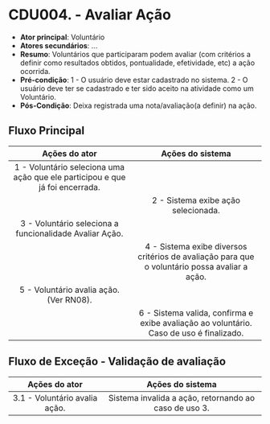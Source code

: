 
# CDU004. - Avaliar Ação

- **Ator principal**: Voluntário
- **Atores secundários**: ...
- **Resumo**: Voluntários que participaram podem avaliar (com critérios a definir como resultados obtidos, pontualidade, efetividade, etc) a ação ocorrida.
- **Pré-condição**: 1 - O usuário deve estar cadastrado no sistema. 2 - O usuário deve ter se cadastrado e ter sido aceito na atividade como um Voluntário.
- **Pós-Condição**: Deixa registrada uma nota/avaliação(a definir) na ação.

## Fluxo Principal

| Ações do ator | Ações do sistema |
| :-----------------: | :-----------------: |
| 1 - Voluntário seleciona uma ação que ele participou e que já foi encerrada. |  |  
|  | 2 -  Sistema exibe ação selecionada. |
| 3 - Voluntário seleciona a funcionalidade Avaliar Ação. |  |
| | 4 - Sistema exibe diversos critérios de avaliação para que o voluntário possa avaliar a ação. |
| 5 - Voluntário avalia ação. (Ver RN08). | |
| | 6 - Sistema valida, confirma e exibe avaliação ao voluntário. Caso de uso é finalizado. |

## Fluxo de Exceção - Validação de avaliação

| Ações do ator | Ações do sistema |
| :-----------------: |:-----------------: |
| 3.1 - Voluntário avalia ação. | Sistema invalida a ação, retornando ao caso de uso 3. |  
